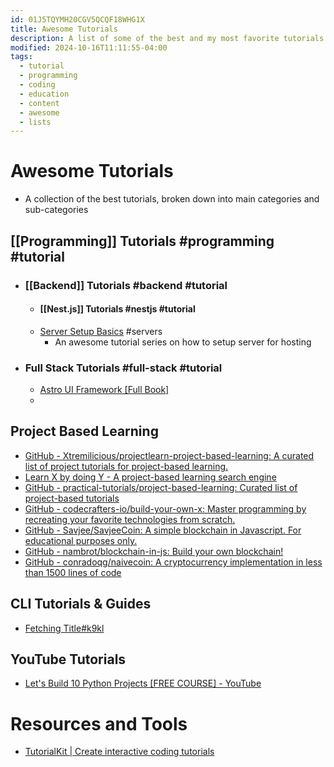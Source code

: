 ```yaml
---
id: 01J5TQYMH20CGV5QCQF18WHG1X
title: Awesome Tutorials
description: A list of some of the best and my most favorite tutorials
modified: 2024-10-16T11:11:55-04:00
tags:
  - tutorial
  - programming
  - coding
  - education
  - content
  - awesome
  - lists
---
```

# Awesome Tutorials
- A collection of the best tutorials, broken down into main categories and sub-categories


## [[Programming]] Tutorials #programming #tutorial 

- ### [[Backend]] Tutorials #backend #tutorial 
	- #### [[Nest.js]] Tutorials #nestjs #tutorial 
	- [Server Setup Basics](https://becomesovran.com/blog/server-setup-basics.html) #servers 
		- An awesome tutorial series on how to setup server for hosting
- ### Full Stack Tutorials #full-stack #tutorial 
	- [Astro UI Framework \[Full Book\]](https://www.freecodecamp.org/news/how-to-use-the-astro-ui-framework/)
	- 

## Project Based Learning
- [GitHub - Xtremilicious/projectlearn-project-based-learning: A curated list of project tutorials for project-based learning.](https://github.com/Xtremilicious/projectlearn-project-based-learning)
- [Learn X by doing Y - A project-based learning search engine](https://aquadzn.github.io/learn-x-by-doing-y/)
- [GitHub - practical-tutorials/project-based-learning: Curated list of project-based tutorials](https://github.com/practical-tutorials/project-based-learning)
- [GitHub - codecrafters-io/build-your-own-x: Master programming by recreating your favorite technologies from scratch.](https://github.com/codecrafters-io/build-your-own-x)
- [GitHub - Savjee/SavjeeCoin: A simple blockchain in Javascript. For educational purposes only.](https://github.com/Savjee/SavjeeCoin)
- [GitHub - nambrot/blockchain-in-js: Build your own blockchain!](https://github.com/nambrot/blockchain-in-js)
- [GitHub - conradoqg/naivecoin: A cryptocurrency implementation in less than 1500 lines of code](https://github.com/conradoqg/naivecoin)

## CLI Tutorials & Guides
- [Fetching Title#k9kl](https://github.com/lirantal/nodejs-cli-apps-best-practices)

## YouTube Tutorials
- [Let's Build 10 Python Projects \[FREE COURSE\] - YouTube](https://www.youtube.com/watch?v=SbpQJL49A_Y&ref=dailydev)


# Resources and Tools
- [TutorialKit | Create interactive coding tutorials](https://tutorialkit.dev/)